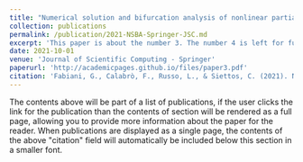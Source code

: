 ```yaml
---
title: "Numerical solution and bifurcation analysis of nonlinear partial differential equations with extreme learning machines"
collection: publications
permalink: /publication/2021-NSBA-Springer-JSC.md
excerpt: 'This paper is about the number 3. The number 4 is left for future work.'
date: 2021-10-01
venue: 'Journal of Scientific Computing - Springer'
paperurl: 'http://academicpages.github.io/files/paper3.pdf'
citation: 'Fabiani, G., Calabrò, F., Russo, L., & Siettos, C. (2021). Numerical solution and bifurcation analysis of nonlinear partial differential equations with extreme learning machines. Journal of Scientific Computing, 89, 1-35.'
---
```


The contents above will be part of a list of publications, if the user clicks the link for the publication than the contents of section will be rendered as a full page, allowing you to provide more information about the paper for the reader. When publications are displayed as a single page, the contents of the above "citation" field will automatically be included below this section in a smaller font.
